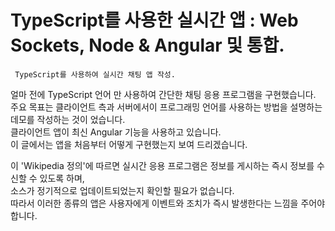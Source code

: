 # TypeScript를 사용한 실시간 앱 : Web Sockets, Node & Angular 및 통합.
``` TypeScript를 사용하여 실시간 채팅 앱 작성.```
  
얼마 전에 TypeScript 언어 만 사용하여 간단한 채팅 응용 프로그램을 구현했습니다. <br />
주요 목표는 클라이언트 측과 서버에서이 프로그래밍 언어를 사용하는 방법을 설명하는 데모를 작성하는 것이 었습니다. <br />
클라이언트 앱이 최신 Angular 기능을 사용하고 있습니다. <br />
이 글에서는 앱을 처음부터 어떻게 구현했는지 보여 드리겠습니다. <br />

이 'Wikipedia 정의'에 따르면 실시간 응용 프로그램은 정보를 게시하는 즉시 정보를 수신할 수 있도록 하며, <br />
소스가 정기적으로 업데이트되었는지 확인할 필요가 없습니다. <br />
따라서 이러한 종류의 앱은 사용자에게 이벤트와 조치가 즉시 발생한다는 느낌을 주어야 합니다. <br />
